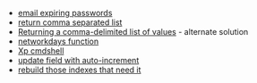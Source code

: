   - [email expiring passwords](email_expiring_passwords "wikilink")
  - [return comma separated
    list](return_comma_separated_list "wikilink")
  - [Returning a comma-delimited list of
    values](Returning_a_comma-delimited_list_of_values "wikilink") -
    alternate solution
  - [networkdays function](networkdays_function "wikilink")
  - [Xp cmdshell](Xp_cmdshell "wikilink")
  - [update field with
    auto-increment](update_field_with_auto-increment "wikilink")
  - [rebuild those indexes that need
    it](rebuild_those_indexes_that_need_it "wikilink")